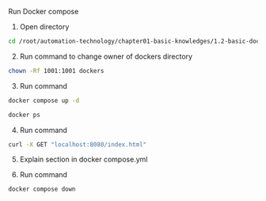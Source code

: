 Run Docker compose

1. Open directory
```bash
cd /root/automation-technology/chapter01-basic-knowledges/1.2-basic-docker/05-run-docker-compose
```

2. Run command to change owner of dockers directory
```bash
chown -Rf 1001:1001 dockers
```

3. Run command
```bash
docker compose up -d
```

```bash
docker ps
```

4. Run command
```bash
curl -X GET "localhost:8080/index.html"
```

5. Explain section in docker compose.yml

6. Run command
```bash
docker compose down
```
